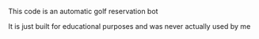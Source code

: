 This code is an automatic golf reservation bot

It is just built for educational purposes and was never actually used by me
